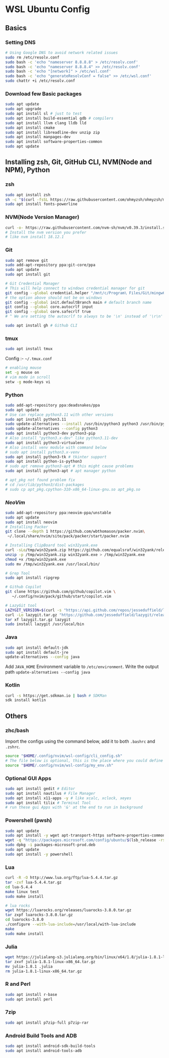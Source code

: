 # WSL Ubuntu Config

## Basics

### Setting DNS

```bash
# Using Google DNS to avoid network related issues
sudo rm /etc/resolv.conf
sudo bash -c 'echo "nameserver 8.8.8.8" > /etc/resolv.conf'
sudo bash -c 'echo "nameserver 8.8.8.4" >> /etc/resolv.conf'
sudo bash -c 'echo "[network]" > /etc/wsl.conf'
sudo bash -c 'echo "generateResolvConf = false" >> /etc/wsl.conf'
sudo chattr +i /etc/resolv.conf
```

### Download few Basic packages

```bash
sudo apt update
sudo apt upgrade
sudo apt install sl # just to test
sudo apt install build-essential gdb # compilers
sudo apt install llvm clang lldb lld
sudo apt install cmake
sudo apt install libreadline-dev unzip zip
sudo apt install manpages-dev
sudo apt install software-properties-common
sudo apt update
```

## Installing zsh, Git, GitHub CLI, NVM(Node and NPM), Python

### zsh

```bash
sudo apt install zsh
sh -c "$(curl -fsSL https://raw.githubusercontent.com/ohmyzsh/ohmyzsh/master/tools/install.sh)"
sudo apt install fonts-powerline
```

### NVM(Node Version Manager)

```bash
curl -o- https://raw.githubusercontent.com/nvm-sh/nvm/v0.39.3/install.sh | bash
# Install the nvm version you prefer 
# like nvm install 18.12.1
```

### Git

```bash
sudo apt remove git
sudo add-apt-repository ppa:git-core/ppa
sudo apt update
sudo apt install git

# Git Credential Manager
# This will help connect to windows credential manager for git
git config --global credential.helper "/mnt/c/Program\ Files/Git/mingw64/bin/git-credential-manager.exe"
# the option above should not be on windows
git config --global init.defaultBranch main # default branch name
git config --global core.autocrlf input
git config --global core.safecrlf true
# ^ We are setting the autocrlf to always to be '\n' instead of '\r\n'

sudo apt install gh # Github CLI
```

### tmux

```bash
sudo apt install tmux
```

Config :- `~/.tmux.conf`

```bash
# enabling mouse
set -g mouse on
# vim mode in scroll
setw -g mode-keys vi
```

### Python

```bash
sudo add-apt-repository ppa:deadsnakes/ppa
sudo apt update
# Use can replace python3.11 with other versions
sudo apt install python3.11
sudo update-alternatives --install /usr/bin/python3 python3 /usr/bin/python3.11 2
sudo update-alternatives --config python3
sudo apt install python3-dev python3-pip
# Also install "python3.x-dev" like python3.11-dev
sudo apt install python3-virtualenv
# Also install venv module with command below
# sudo apt install python3.x-venv
sudo apt install python3-tk # tkinter support
sudo apt install python-is-python3
# sudo apt remove python3-apt # this might cause problems
sudo apt install python3-apt # apt manager python

# apt_pkg not found problem fix
# cd /usr/lib/python3/dist-packages
# sudo cp apt_pkg.cpython-310-x86_64-linux-gnu.so apt_pkg.so
```

### _**NeoVim**_

```bash
sudo add-apt-repository ppa:neovim-ppa/unstable
sudo apt update
sudo apt install neovim
# Installing Packer
git clone --depth 1 https://github.com/wbthomason/packer.nvim\
 ~/.local/share/nvim/site/pack/packer/start/packer.nvim

# Installing ClipBoard tool win32yank.exe
curl -sLo/tmp/win32yank.zip https://github.com/equalsraf/win32yank/releases/download/v0.0.4/win32yank-x64.zip
unzip -p /tmp/win32yank.zip win32yank.exe > /tmp/win32yank.exe
chmod +x /tmp/win32yank.exe
sudo mv /tmp/win32yank.exe /usr/local/bin/

# Grep Tool
sudo apt install ripgrep

# Github Copilot
git clone https://github.com/github/copilot.vim \
   ~/.config/nvim/pack/github/start/copilot.vim

# LazyGit tool
LAZYGIT_VERSION=$(curl -s "https://api.github.com/repos/jesseduffield/lazygit/releases/latest" | grep -Po '"tag_name": "v\K[^"]*')
curl -Lo lazygit.tar.gz "https://github.com/jesseduffield/lazygit/releases/latest/download/lazygit_${LAZYGIT_VERSION}_Linux_x86_64.tar.gz"
tar xf lazygit.tar.gz lazygit
sudo install lazygit /usr/local/bin
```

### Java

```bash
sudo apt install default-jdk
sudo apt install default-jre
update-alternatives --config java
```

Add `JAVA_HOME` Environment variable to `/etc/environment`.
Write the output path `update-alternatives --config java`

### Kotlin

```bash
curl -s https://get.sdkman.io | bash # SDKMan
sdk install kotlin
```

## Others

### zhc/bash

Import the configs using the command below, add it to both `.bashrc` and `.zshrc`.

```bash
source "$HOME/.config/nvim/wsl-config/cli_config.sh"
# The file below is optional, this is the place where you could define your Environment Variabels
source "$HOME/.config/nvim/wsl-config/my_env.sh"
```

### Optional GUI Apps

```bash
sudo apt install gedit # Editor
sudo apt install nautilus # File Manager
sudo apt install x11-apps -y # like xcalc, xclock, xeyes
sudo apt install tilix # Terminal Tool
# run these gui Apps with '&' at the end to run in background
```

### Powershell (pwsh)

```bash
sudo apt update
sudo apt install -y wget apt-transport-https software-properties-common
wget -q "https://packages.microsoft.com/config/ubuntu/$(lsb_release -rs)/packages-microsoft-prod.deb"
sudo dpkg -i packages-microsoft-prod.deb
sudo apt update
sudo apt install -y powershell
```

### Lua

```bash
curl -R -O http://www.lua.org/ftp/lua-5.4.4.tar.gz
tar -zxf lua-5.4.4.tar.gz
cd lua-5.4.4
make linux test
sudo make install

# lua rocks
wget https://luarocks.org/releases/luarocks-3.8.0.tar.gz
tar zxpf luarocks-3.8.0.tar.gz
cd luarocks-3.8.0
./configure --with-lua-include=/usr/local/with-lua-include
make
sudo make install
```

### Julia

```bash
wget https://julialang-s3.julialang.org/bin/linux/x64/1.8/julia-1.8.1-linux-x86_64.tar.gz
tar zxvf julia-1.8.1-linux-x86_64.tar.gz
mv julia-1.8.1 .julia
rm julia-1.8.1-linux-x86_64.tar.gz
```

### R and Perl

```bash
sudo apt install r-base
sudo apt install perl
```

### 7zip

```bash
sudo apt install p7zip-full p7zip-rar
```

### Android Build Tools and ADB

```bash
sudo apt install android-sdk-build-tools
sudo apt install android-tools-adb
```
